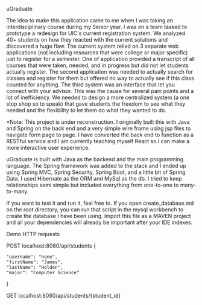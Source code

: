 uGraduate

The idea to make this application came to me when I was taking an interdisciplinary course during my Senior year. 
I was on a team tasked to prototype a redesign for UIC's current registration system. We analyzed 40+ students 
on how they reacted with the current solutions and discovered a huge flaw. The current system relied on 3 separate
web applications (not including resources that were college or major specific) just to register for a semester. 
One of application provided a transcript of all courses that were taken, needed, and in progress but did not let
students actually register. The second application was needed to actually search for classes and register for them
but offered no way to actually see if this class counted for anything. The third system was an interface that let 
you connect with your advisor. This was the cause for several pain points and a lot of inefficiency. We needed to 
design a more centralized system (a one stop shop so to speak) that gave students the freedom to see what they 
needed and the flexibility to let them do what they wanted to do. 

*Note: This project is under reconstruction. I originally built this with Java and Spring on the back end and a 
very simple wire frame using jsp files to navigate form page to page. I have converted the back end to function 
as a RESTful service and I am currently teaching myself React so I can make a more interactive user experience.


uGraduate is built with Java as the backend and the main programming language. The Spring framework was added to
the stack and I ended up using Spring MVC, Spring Security, Spring Boot, and a little bit of Spring Data. I used
Hibernate as the ORM and MySql as the db. I tried to keep relationships semi simple but included everything from 
one-to-one to many-to-many. 

If you want to test it and run it, feel free to. If you open create_database.md on the root directory, you can
run that script in the mysql workbench to create the database I have been using. Import this file as a MAVEN 
project and all your dependencies will already be important after your IDE indexes.  

Demo HTTP requests 

POST localhost:8080/api/students
{
	
	"username": "none",
	"firstName": "James",
	"lastName": "Holden",
	"major": "Computer Science"
	
}

GET localhost:8080/api/students/{student_id} 


